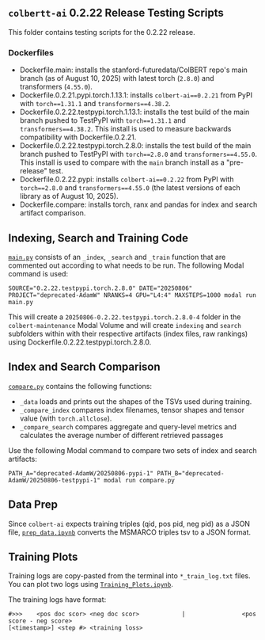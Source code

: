 ## `colbertt-ai` 0.2.22 Release Testing Scripts

This folder contains testing scripts for the 0.2.22 release. 

### Dockerfiles

- Dockerfile.main: installs the stanford-futuredata/ColBERT repo's main branch (as of August 10, 2025) with latest torch (`2.8.0`) and transformers (`4.55.0`).
- Dockerfile.0.2.21.pypi.torch.1.13.1: installs `colbert-ai==0.2.21` from PyPI with `torch==1.31.1` and `transformers==4.38.2`.
- Dockerfile.0.2.22.testpypi.torch.1.13.1: installs the test build of the main branch pushed to TestPyPI with `torch==1.31.1` and `transformers==4.38.2`. This install is used to measure backwards compatibility with Dockerfile.0.2.21.
- Dockerfile.0.2.22.testpypi.torch.2.8.0: installs the test build of the main branch pushed to TestPyPI with `torch==2.8.0` and `transformers==4.55.0`. This install is used to compare with the `main` branch install as a "pre-release" test.
- Dockerfile.0.2.22.pypi: installs `colbert-ai==0.2.22` from PyPI with `torch==2.8.0` and `transformers==4.55.0` (the latest versions of each library as of August 10, 2025).
- Dockerfile.compare: installs torch, ranx and pandas for index and search artifact comparison.

## Indexing, Search and Training Code

[`main.py`](https://github.com/vishalbakshi/colbert-maintenance/blob/main/0.2.22/main.py) consists of an `_index`, `_search` and `_train` function that are commented out according to what needs to be run. The following Modal command is used:

```
SOURCE="0.2.22.testpypi.torch.2.8.0" DATE="20250806" PROJECT="deprecated-AdamW" NRANKS=4 GPU="L4:4" MAXSTEPS=1000 modal run main.py
```

This will create a `20250806-0.2.22.testpypi.torch.2.8.0-4` folder in the `colbert-maintenance` Modal Volume and will create `indexing` and `search` subfolders within with their respective artifacts (index files, raw rankings) using Dockerfile.0.2.22.testpypi.torch.2.8.0.

## Index and Search Comparison

[`compare.py`](https://github.com/vishalbakshi/colbert-maintenance/blob/main/0.2.22/compare.py) contains the following functions:

- `_data` loads and prints out the shapes of the TSVs used during training.
- `_compare_index` compares index filenames, tensor shapes and tensor value (with `torch.allclose`).
- `_compare_search` compares aggregate and query-level metrics and calculates the average number of different retrieved passages

Use the following Modal command to compare two sets of index and search artifacts:

```
PATH_A="deprecated-AdamW/20250806-pypi-1" PATH_B="deprecated-AdamW/20250806-testpypi-1" modal run compare.py
```

## Data Prep

Since `colbert-ai` expects training triples (qid, pos pid, neg pid) as a JSON file, [`prep_data.ipynb`](https://github.com/vishalbakshi/colbert-maintenance/blob/main/0.2.22/prep_data.ipynb) converts the MSMARCO triples tsv to a JSON format.

## Training Plots

Training logs are copy-pasted from the terminal into `*_train_log.txt` files. You can plot two logs using [`Training_Plots.ipynb`](https://github.com/vishalbakshi/colbert-maintenance/blob/main/0.2.22/Training_Plots.ipynb). 

The training logs have format:

```
#>>>    <pos doc scor> <neg doc scor>            |                <pos score - neg score>
[<timestamp>] <step #> <training loss>
```